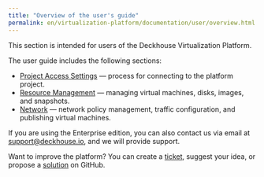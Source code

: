 ```yaml
---
title: "Overview of the user's guide"
permalink: en/virtualization-platform/documentation/user/overview.html
---
```


This section is intended for users of the Deckhouse Virtualization Platform.

The user guide includes the following sections:
- [Project Access Settings](./project-access.html) —  process for connecting to the platform project.
- [Resource Management](./resource-management/images.html) —  managing virtual machines, disks, images, and snapshots.
- [Network](./network/network-policies.html) —  network policy management, traffic configuration, and publishing virtual machines.

If you are using the Enterprise edition, you can also contact us via email at <a href="mailto:support@deckhouse.io">support@deckhouse.io</a>, and we will provide support.

Want to improve the platform? You can create a [ticket](https://github.com/deckhouse/virtualization/issues/), suggest your idea, or propose a [solution](https://github.com/deckhouse/virtualization/blob/main/CONTRIBUTING.md) on GitHub.
